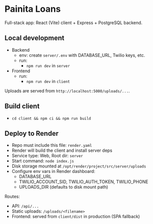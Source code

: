 # Painita Loans

Full-stack app: React (Vite) client + Express + PostgreSQL backend.

## Local development

- Backend
  - env: create `server/.env` with DATABASE_URL, Twilio keys, etc.
  - run:
    - `npm run dev` in `server`
- Frontend
  - run:
    - `npm run dev` in `client`

Uploads are served from `http://localhost:5000/uploads/...`.

## Build client

- `cd client && npm ci && npm run build`

## Deploy to Render

- Repo must include this file: `render.yaml`
- Render will build the client and install server deps
- Service type: Web, Root dir: `server`
- Start command: `node index.js`
- Disk storage mounted at `/opt/render/project/src/server/uploads`
- Configure env vars in Render dashboard:
  - DATABASE_URL
  - TWILIO_ACCOUNT_SID, TWILIO_AUTH_TOKEN, TWILIO_PHONE
  - UPLOADS_DIR (defaults to disk mount path)

Routes:
- API: `/api/...`
- Static uploads: `/uploads/<filename>`
- Frontend: served from `client/dist` in production (SPA fallback)